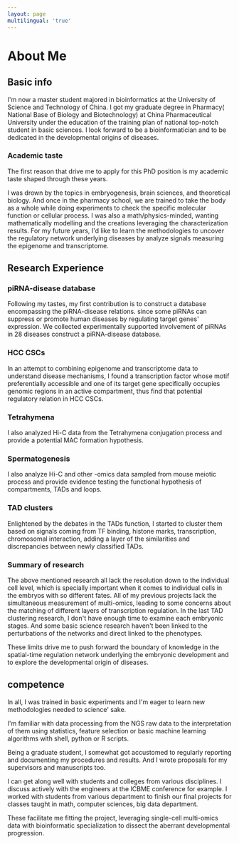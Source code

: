 ```yaml
---
layout: page
multilingual: 'true'
---
```

# About Me

## Basic info

I'm now a master student majored in bioinformatics at the University of Science and Technology of China. I got my graduate degree in Pharmacy( National Base of Biology and Biotechnology) at China Pharmaceutical University under the education of the training plan of national top-notch student in basic sciences. I look forward to be a bioinformatician and to be dedicated in the developmental origins of diseases.

### Academic taste

The first reason that drive me to apply for this PhD position is my academic taste shaped through these years.

I was drown by the topics in embryogenesis, brain sciences, and theoretical biology.  And once in the pharmacy school, we are trained to take the body as a whole while doing experiments to check the specific molecular function or cellular process. I was also a math/physics-minded, wanting mathematically modelling and the creations leveraging the characterization results. For my future years, I'd like to learn the methodologies to uncover the regulatory network underlying diseases by analyze signals measuring the epigenome and transcriptome.

## Research Experience

### piRNA-disease database 
Following my tastes, my first contribution is to construct a database encompassing the piRNA-disease relations. since some piRNAs can suppress or promote human diseases by regulating target genes' expression. We collected experimentally supported involvement of piRNAs  in 28 diseases construct a piRNA-disease database.

### HCC CSCs
In an attempt to combining epigenome and transcriptome data to understand disease mechanisms, I found a transcription factor whose motif preferentially accessible and one of its target gene specifically occupies genomic regions in an active compartment, thus find that potential regulatory relation in HCC CSCs.

### Tetrahymena
I also analyzed Hi-C data from the Tetrahymena conjugation process and provide a potential MAC formation hypothesis.

### Spermatogenesis
I also analyze Hi-C and other -omics data sampled from mouse meiotic process and provide evidence testing the functional hypothesis of compartments, TADs and loops.

### TAD clusters
Enlightened by the debates in the TADs function, I started to cluster them based on signals coming from TF binding, histone marks, transcription, chromosomal interaction, adding a layer of the similarities and discrepancies between newly classified TADs.

### Summary of research
The above mentioned research all lack the resolution down to the individual cell level, which is specially important when it comes to individual cells in the embryos with so different fates. All of my previous projects lack the simultaneous measurement of multi-omics, leading to some concerns about the matching of different layers of transcription regulation. In the last TAD clustering research, I don't have enough time to examine each embryonic stages. And some basic science research haven't been linked to the perturbations of the networks and direct linked to the phenotypes.

These limits drive me to push forward the boundary of knowledge in the spatial-time regulation network underlying the embryonic development and to explore the developmental origin of diseases.

## competence

In all, I was trained in basic experiments and I'm eager to learn new methodologies needed to science' sake. 

I'm familiar with data processing from the NGS raw data to the interpretation of them using statistics, feature selection or basic machine learning algorithms with shell, python or R scripts.

Being a graduate student, I somewhat got accustomed to regularly reporting and documenting my procedures and results. And I wrote proposals for my supervisors and manuscripts too.

I can get along well with students and colleges from various disciplines. I discuss actively with the engineers at the ICBME conference for example. I worked with students from various department to finish our final projects for classes taught in math, computer sciences, big data department.

These facilitate me fitting the project, leveraging single-cell multi-omics data with bioinformatic specialization to dissect the aberrant developmental progression.